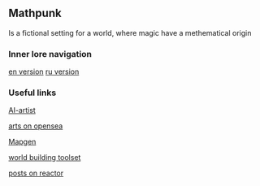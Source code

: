 ## Mathpunk

Is a fictional setting for a world, where magic have a methematical origin

### Inner lore navigation

[en version](en/readme.md)
[ru version](ru/readme.md)

### Useful links

[AI-artist](https://colab.research.google.com/github/alembics/disco-diffusion/blob/main/Disco_Diffusion.ipynb)

[arts on opensea](https://opensea.io/collection/neural-mathpunk)

[Mapgen](https://azgaar.github.io/Fantasy-Map-Generator/)

[world building toolset](https://www.worldanvil.com/)

[posts on reactor](http://joyreactor.cc/user/toxcik3110)

<!-- reddit -->

<!-- patreon -->
